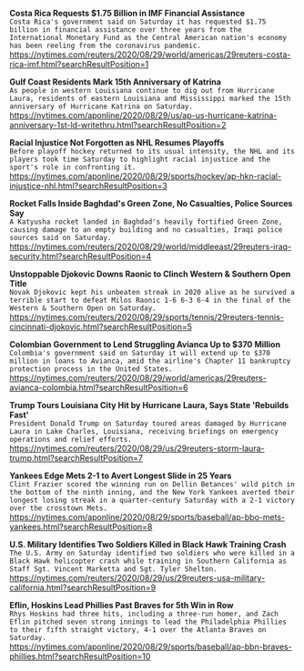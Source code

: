 **Costa Rica Requests $1.75 Billion in IMF Financial Assistance**\
`Costa Rica's government said on Saturday it has requested $1.75 billion in financial assistance over three years from the International Monetary Fund as the Central American nation's economy has been reeling from the coronavirus pandemic.`\
https://nytimes.com/reuters/2020/08/29/world/americas/29reuters-costa-rica-imf.html?searchResultPosition=1

**Gulf Coast Residents Mark 15th Anniversary of Katrina**\
`As people in western Louisiana continue to dig out from Hurricane Laura, residents of eastern Louisiana and Mississippi marked the 15th anniversary of Hurricane Katrina on Saturday.`\
https://nytimes.com/aponline/2020/08/29/us/ap-us-hurricane-katrina-anniversary-1st-ld-writethru.html?searchResultPosition=2

**Racial Injustice Not Forgotten as NHL Resumes Playoffs**\
`Before playoff hockey returned to its usual intensity, the NHL and its players took time Saturday to highlight racial injustice and the sport's role in confronting it.`\
https://nytimes.com/aponline/2020/08/29/sports/hockey/ap-hkn-racial-injustice-nhl.html?searchResultPosition=3

**Rocket Falls Inside Baghdad's Green Zone, No Casualties, Police Sources Say**\
`A Katyusha rocket landed in Baghdad's heavily fortified Green Zone, causing damage to an empty building and no casualties, Iraqi police sources said on Saturday.`\
https://nytimes.com/reuters/2020/08/29/world/middleeast/29reuters-iraq-security.html?searchResultPosition=4

**Unstoppable Djokovic Downs Raonic to Clinch Western & Southern Open Title**\
`Novak Djokovic kept his unbeaten streak in 2020 alive as he survived a terrible start to defeat Milos Raonic 1-6 6-3 6-4 in the final of the Western & Southern Open on Saturday.`\
https://nytimes.com/reuters/2020/08/29/sports/tennis/29reuters-tennis-cincinnati-djokovic.html?searchResultPosition=5

**Colombian Government to Lend Struggling Avianca Up to $370 Million**\
`Colombia's government said on Saturday it will extend up to $370 million in loans to Avianca, amid the airline's Chapter 11 bankruptcy protection process in the United States.`\
https://nytimes.com/reuters/2020/08/29/world/americas/29reuters-avianca-colombia.html?searchResultPosition=6

**Trump Tours Louisiana City Hit by Hurricane Laura, Says State 'Rebuilds Fast'**\
`President Donald Trump on Saturday toured areas damaged by Hurricane Laura in Lake Charles, Louisiana, receiving briefings on emergency operations and relief efforts. `\
https://nytimes.com/reuters/2020/08/29/us/29reuters-storm-laura-trump.html?searchResultPosition=7

**Yankees Edge Mets 2-1 to Avert Longest Slide in 25 Years**\
`Clint Frazier scored the winning run on Dellin Betances' wild pitch in the bottom of the ninth inning, and the New York Yankees averted their longest losing streak in a quarter-century Saturday with a 2-1 victory over the crosstown Mets.`\
https://nytimes.com/aponline/2020/08/29/sports/baseball/ap-bbo-mets-yankees.html?searchResultPosition=8

**U.S. Military Identifies Two Soldiers Killed in Black Hawk Training Crash**\
`The U.S. Army on Saturday identified two soldiers who were killed in a Black Hawk helicopter crash while training in Southern California as Staff Sgt. Vincent Marketta and Sgt. Tyler Shelton.`\
https://nytimes.com/reuters/2020/08/29/us/29reuters-usa-military-california.html?searchResultPosition=9

**Eflin, Hoskins Lead Phillies Past Braves for 5th Win in Row**\
`Rhys Hoskins had three hits, including a three-run homer, and Zach Eflin pitched seven strong innings to lead the Philadelphia Phillies to their fifth straight victory, 4-1 over the Atlanta Braves on Saturday.`\
https://nytimes.com/aponline/2020/08/29/sports/baseball/ap-bbn-braves-phillies.html?searchResultPosition=10

